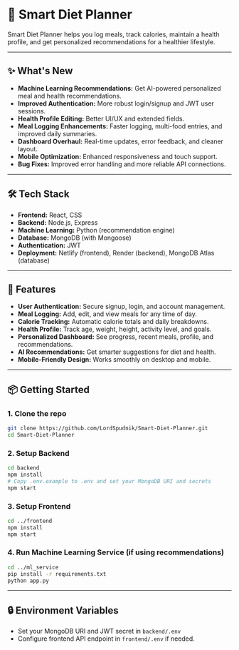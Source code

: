 # 🚀 Smart Diet Planner

Smart Diet Planner helps you log meals, track calories, maintain a health profile, and get personalized recommendations for a healthier lifestyle.

---

## ✨ What's New

- **Machine Learning Recommendations:** Get AI-powered personalized meal and health recommendations.
- **Improved Authentication:** More robust login/signup and JWT user sessions.
- **Health Profile Editing:** Better UI/UX and extended fields.
- **Meal Logging Enhancements:** Faster logging, multi-food entries, and improved daily summaries.
- **Dashboard Overhaul:** Real-time updates, error feedback, and cleaner layout.
- **Mobile Optimization:** Enhanced responsiveness and touch support.
- **Bug Fixes:** Improved error handling and more reliable API connections.

---

## 🛠️ Tech Stack

- **Frontend:** React, CSS
- **Backend:** Node.js, Express
- **Machine Learning:** Python (recommendation engine)
- **Database:** MongoDB (with Mongoose)
- **Authentication:** JWT
- **Deployment:** Netlify (frontend), Render (backend), MongoDB Atlas (database)

---

## 🚦 Features

- **User Authentication:** Secure signup, login, and account management.
- **Meal Logging:** Add, edit, and view meals for any time of day.
- **Calorie Tracking:** Automatic calorie totals and daily breakdowns.
- **Health Profile:** Track age, weight, height, activity level, and goals.
- **Personalized Dashboard:** See progress, recent meals, profile, and recommendations.
- **AI Recommendations:** Get smarter suggestions for diet and health.
- **Mobile-Friendly Design:** Works smoothly on desktop and mobile.

---

## 📦 Getting Started

### 1. Clone the repo

```bash
git clone https://github.com/LordSpudnik/Smart-Diet-Planner.git
cd Smart-Diet-Planner
```

### 2. Setup Backend

```bash
cd backend
npm install
# Copy .env.example to .env and set your MongoDB URI and secrets
npm start
```

### 3. Setup Frontend

```bash
cd ../frontend
npm install
npm start
```

### 4. Run Machine Learning Service (if using recommendations)

```bash
cd ../ml_service
pip install -r requirements.txt
python app.py
```

---

## 🔒 Environment Variables

- Set your MongoDB URI and JWT secret in `backend/.env`
- Configure frontend API endpoint in `frontend/.env` if needed.
